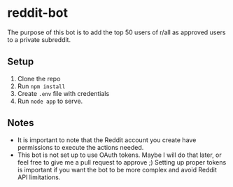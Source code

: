 # reddit-bot

The purpose of this bot is to add the top 50 users of r/all as approved users to a private subreddit.

## Setup

1. Clone the repo
2. Run `npm install`
3. Create `.env` file with credentials
4. Run `node app` to serve.

## Notes

* It is important to note that the Reddit account you create have permissions to execute the actions needed.
* This bot is not set up to use OAuth tokens.  Maybe I will do that later, or feel free to give me a pull request to approve ;)  Setting up proper tokens is important if you want the bot to be more complex and avoid Reddit API limitations.
